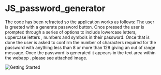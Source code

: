 # JS_password_generator

The code has been refracted so the application works as follows: 
The user is greeted with a generate password button. Once pressed the user is prompted through a series of options to include lowercase letters, uppercase letters , numbers and symbols in their password.
Once that is done the user is asked to confirm the number of characters required for the password with anything less than 8 or more than 128 giving an out of range message. 
Once the password is generated it appears in the text area within the webapp . please see attached image. 

![Getting Started](./assets/pics/passwrod_generator_screenshot.png)